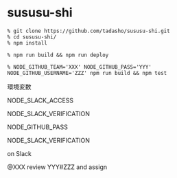# sususu-shi
```
% git clone https://github.com/tadasho/sususu-shi.git
% cd sususu-shi/
% npm install
```

```
% npm run build && npm run deploy
```

```
% NODE_GITHUB_TEAM='XXX' NODE_GITHUB_PASS='YYY' NODE_GITHUB_USERNAME='ZZZ' npm run build && npm test
```

環境変数

NODE_SLACK_ACCESS

NODE_SLACK_VERIFICATION

NODE_GITHUB_PASS

NODE_SLACK_VERIFICATION


on Slack

@XXX review YYY#ZZZ and assign
